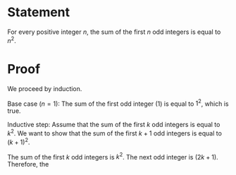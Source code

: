 # Statement
For every positive integer $n$, the sum of the first $n$ odd integers is equal to $n^2$.

# Proof
We proceed by induction.

Base case ($n = 1$): The sum of the first odd integer (1) is equal to $1^2$, which is true.

Inductive step: Assume that the sum of the first $k$ odd integers is equal to $k^2$. We want to show that the sum of the first $k+1$ odd integers is equal to $(k+1)^2$.

The sum of the first $k$ odd integers is $k^2$. The next odd integer is $(2k+1)$. Therefore, the

